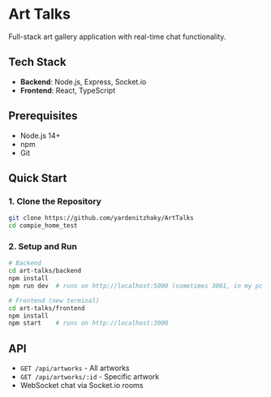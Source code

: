 # Art Talks

Full-stack art gallery application with real-time chat functionality.

## Tech Stack

- **Backend**: Node.js, Express, Socket.io
- **Frontend**: React, TypeScript

## Prerequisites

- Node.js 14+
- npm
- Git

## Quick Start

### 1. Clone the Repository

```bash
git clone https://github.com/yardenitzhaky/ArtTalks
cd compie_home_test
```

### 2. Setup and Run

```bash
# Backend
cd art-talks/backend
npm install
npm run dev  # runs on http://localhost:5000 (sometimes 3001, in my pc 5000 occupied)

# Frontend (new terminal)
cd art-talks/frontend
npm install
npm start    # runs on http://localhost:3000
```

## API
- `GET /api/artworks` - All artworks
- `GET /api/artworks/:id` - Specific artwork
- WebSocket chat via Socket.io rooms